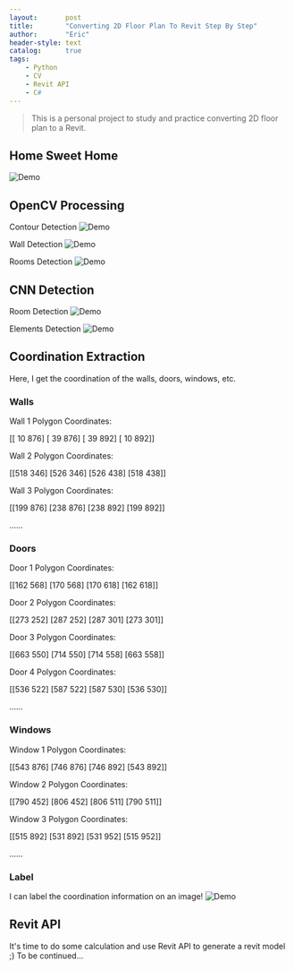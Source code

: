 ```yaml
---
layout:       post
title:        "Converting 2D Floor Plan To Revit Step By Step"
author:       "Eric"
header-style: text
catalog:      true
tags:
    - Python
    - CV
    - Revit API
    - C#
---
```


> This is a personal project to study and practice converting 2D floor plan to a Revit.

## Home Sweet Home ##
![Demo](/img/myhome.png)

## OpenCV Processing ##
Contour Detection
![Demo](/img/cv-contour.png)

Wall Detection
![Demo](/img/cv-walls.png)

Rooms Detection
![Demo](/img/cv-rooms.png)

## CNN Detection ##
Room Detection
![Demo](/img/room_segmentation.png)

Elements Detection 
![Demo](/img/icon_segmentation.png)

## Coordination Extraction ##
Here, I get the coordination of the walls, doors, windows, etc. 

### Walls ###
Wall 1 Polygon Coordinates:

[[ 10 876]
 [ 39 876]
 [ 39 892]
 [ 10 892]]
 
Wall 2 Polygon Coordinates:

[[518 346]
 [526 346]
 [526 438]
 [518 438]]
 
Wall 3 Polygon Coordinates:

[[199 876]
 [238 876]
 [238 892]
 [199 892]]
 
……

### Doors ###
Door 1 Polygon Coordinates:

[[162 568]
 [170 568]
 [170 618]
 [162 618]]
 
Door 2 Polygon Coordinates:

[[273 252]
 [287 252]
 [287 301]
 [273 301]]
 
Door 3 Polygon Coordinates:

[[663 550]
 [714 550]
 [714 558]
 [663 558]]
 
Door 4 Polygon Coordinates:

[[536 522]
 [587 522]
 [587 530]
 [536 530]]
 
……

### Windows ###
Window 1 Polygon Coordinates:

[[543 876]
 [746 876]
 [746 892]
 [543 892]]
 
Window 2 Polygon Coordinates:

[[790 452]
 [806 452]
 [806 511]
 [790 511]]
 
Window 3 Polygon Coordinates:

[[515 892]
 [531 892]
 [531 952]
 [515 952]]
 
 ……

 ### Label ###
 I can label the coordination information on an image!
 ![Demo](/img/polygon_label.png)


## Revit API ##
It's time to do some calculation and use Revit API to generate a revit model ;)
To be continued…
